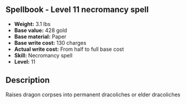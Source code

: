 ## Spellbook - Level 11 necromancy spell
- **Weight:** 3.1 lbs
- **Base value:** 428 gold
- **Base material:** Paper
- **Base write cost:** 130 charges
- **Actual write cost:** From half to full base cost
- **Skill:** Necromancy spell
- **Level:** 11
## Description
Raises dragon corpses into permanent dracoliches or elder dracoliches
